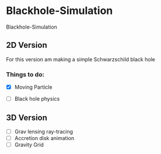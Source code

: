 # Blackhole-Simulation
Blackhole-Simulation


## 2D Version
For this version am making a simple Schwarzschild black hole
### Things to do:
 - [x] Moving Particle
 - [ ] Black hole physics 


## 3D Version
- [ ] Grav lensing ray-tracing
- [ ] Accretion disk animation
- [ ] Gravity Grid